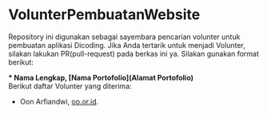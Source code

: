 # VolunterPembuatanWebsite

Repository ini digunakan sebagai sayembara pencarian volunter untuk pembuatan aplikasi Dicoding. Jika Anda tertarik untuk menjadi Volunter, silakan lakukan PR(pull-request) pada berkas ini ya. Silakan gunakan format berikut:

**\* Nama Lengkap, [Nama Portofolio](Alamat Portofolio)**  
Berikut daftar Volunter yang diterima:  
* Oon Arfiandwi, [oo.or.id](https://oo.or.id).

